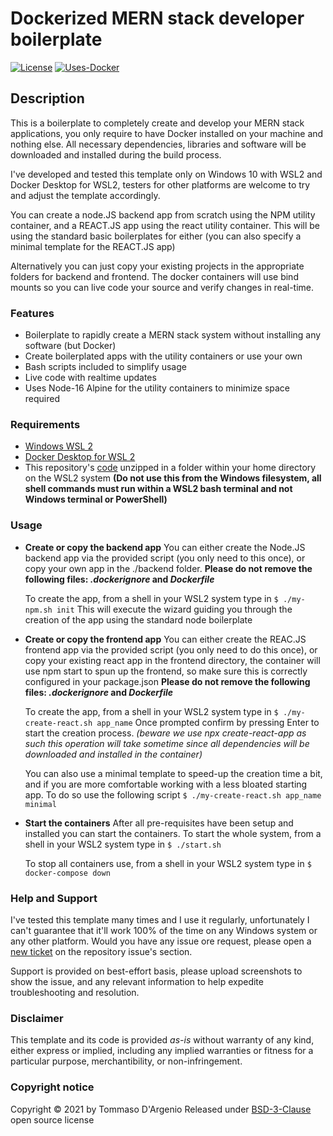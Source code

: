# Dockerized MERN stack developer boilerplate
[![License](https://img.shields.io/badge/License-BSD%203--Clause-blue.svg)](https://opensource.org/licenses/BSD-3-Clause)
[![Uses-Docker](https://img.shields.io/badge/Uses-Docker%20Desktop%20WSL%202-orange)](https://docs.docker.com/docker-for-windows/wsl/)

## Description

This is a boilerplate to completely create and develop your MERN stack applications, you only require to have Docker installed on your machine and nothing else. All necessary dependencies, libraries and software will be downloaded and installed during the build process. 

I've developed and tested this template only on Windows 10 with WSL2 and Docker Desktop for WSL2, testers for other platforms are welcome to try and adjust the template accordingly.

You can create a node.JS backend app from scratch using the NPM utility container, and a REACT.JS app using the react utility container. This will be using the standard basic boilerplates for either (you can also specify a minimal template for the REACT.JS app)

Alternatively you can just copy your existing projects in the appropriate folders for backend and frontend. The docker containers will use bind mounts so you can live code your source and verify changes in real-time.

### Features
 * Boilerplate to rapidly create a MERN stack system without installing any software (but Docker)
 * Create boilerplated apps with the utility containers or use your own
 * Bash scripts included to simplify usage
 * Live code with realtime updates
 * Uses Node-16 Alpine for the utility containers to minimize space required

### Requirements
 * [Windows WSL 2](https://docs.microsoft.com/en-us/windows/wsl/install-win10)
 * [Docker Desktop for WSL 2](https://docs.docker.com/docker-for-windows/wsl/)
 * This repository's [code](https://github.com/tommasodargenio/docker-mern-dev-boilerplate/releases/latest) unzipped in a folder within your home directory on the WSL2 system
   **(Do not use this from the Windows filesystem, all shell commands must run within a WSL2 bash terminal and not Windows terminal or PowerShell)**

### Usage
 * **Create or copy the backend app**
   You can either create the Node.JS backend app via the provided script (you only need to this once), or copy your own app in the ./backend folder. **Please do not remove the following files: *.dockerignore* and *Dockerfile***

   To create the app, from a shell in your WSL2 system type in
   ```$ ./my-npm.sh init```
   This will execute the wizard guiding you through the creation of the app using the standard node boilerplate
   
 * **Create or copy the frontend app**
   You can either create the REAC.JS frontend app via the provided script (you only need to do this once), or copy your existing react app in the frontend directory, the container will use npm start to spun up the frontend, so make sure this is correctly configured in your package.json
   **Please do not remove the following files: *.dockerignore* and *Dockerfile***

   To create the app, from a shell in your WSL2 system type in
   ```$ ./my-create-react.sh app_name```
   Once prompted confirm by pressing Enter to start the creation process. *(beware we use npx create-react-app as such this operation will take sometime since all dependencies will be downloaded and installed in the container)*
   
   You can also use a minimal template to speed-up the creation time a bit, and if you are more comfortable working with a less bloated starting app. To do so use the following script
   ```$ ./my-create-react.sh app_name minimal```
  
   
 * **Start the containers**
   After all pre-requisites have been setup and installed you can start the containers. 
   To start the whole system, from a shell in your WSL2 system type in
   ```$ ./start.sh```

   To stop all containers use, from a shell in your WSL2 system type in
   ```$ docker-compose down```



### Help and Support
I've tested this template many times and I use it regularly, unfortunately I can't guarantee that it'll work 100% of the time on any Windows system or any other platform. Would you have any issue ore request, please open a [new ticket](https://github.com/tommasodargenio/docker-mern-dev-boilerplate/issues/new/choose) on the repository issue's section.

Support is provided on best-effort basis, please upload screenshots to show the issue, and any relevant information to help expedite troubleshooting and resolution.


### Disclaimer
This template and its code is provided *as-is* without warranty of any kind, either express or implied, including any implied warranties or fitness for a particular purpose, merchantibility, or non-infringement.

### Copyright notice
Copyright &copy; 2021 by Tommaso D'Argenio
Released under [BSD-3-Clause](https://opensource.org/licenses/BSD-3-Clause) open source license
